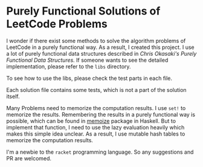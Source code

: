 # Purely Functional Solutions of LeetCode Problems

I wonder if there exist some methods to solve the algorithm problems of LeetCode in a purely functional way. As a result, I created this project. I use a lot of purely functional data structures described in *Chris Okasaki's Purely Functional Data Structures.* If someone wants to see the detailed implementation, please refer to the `libs` directory.

To see how to use the libs, please check the test parts in each file.

Each solution file contains some tests, which is not a part of the solution itself.

Many Problems need to memorize the computation results. I use `set!` to memorize the results. Remembering the results in a purely functional way is possible, which can be found in [memoize](https://hackage.haskell.org/package/memoize) package in Haskell. But to implement that function, I need to use the lazy evaluation heavily which makes this simple idea unclear. As a result, I use mutable hash tables to memorize the computation results.

I'm a newbie to the `racket` programming language. So any suggestions and PR are welcomed.
